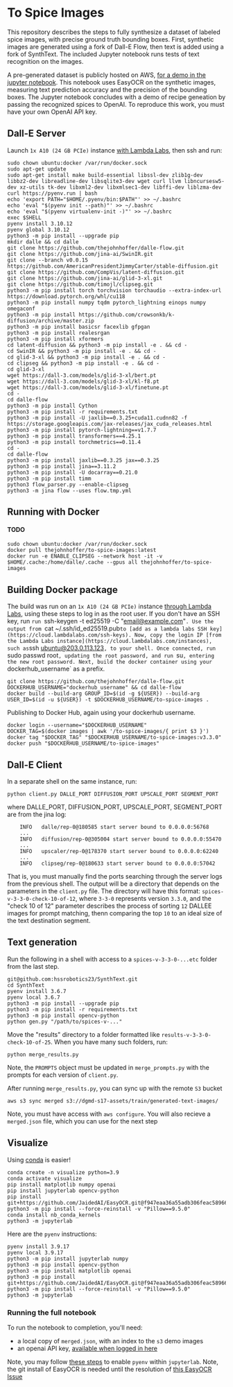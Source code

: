 # To Spice Images

This repository describes the steps to fully synthesize a dataset of  labeled spice images, with precise ground truth bounding boxes. First, synthetic images are generated using a fork of Dall-E Flow, then text is added using a fork of SynthText. The included Jupyter notebook runs tests of text recognition on the images. 

A pre-generated dataset is publicly hosted on AWS, [for a demo in the jupyter notebook](#visualize). This notebook uses EasyOCR on the synthetic images, measuring text prediction accuracy and the precision of the bounding boxes. The Jupyter notebook concludes with a demo of recipe geneation by passing the recognized spices to OpenAI. To reproduce this work, you must have your own OpenAI API key.

## Dall-E Server

Launch `1x A10 (24 GB PCIe)` instance [with Lambda Labs](https://cloud.lambdalabs.com/instances), then ssh and run:


```
sudo chown ubuntu:docker /var/run/docker.sock
sudo apt-get update
sudo apt-get install make build-essential libssl-dev zlib1g-dev libbz2-dev libreadline-dev libsqlite3-dev wget curl llvm libncursesw5-dev xz-utils tk-dev libxml2-dev libxmlsec1-dev libffi-dev liblzma-dev
curl https://pyenv.run | bash
echo 'export PATH="$HOME/.pyenv/bin:$PATH"' >> ~/.bashrc
echo 'eval "$(pyenv init --path)"' >> ~/.bashrc
echo 'eval "$(pyenv virtualenv-init -)"' >> ~/.bashrc
exec $SHELL
pyenv install 3.10.12
pyenv global 3.10.12
python3 -m pip install --upgrade pip
mkdir dalle && cd dalle
git clone https://github.com/thejohnhoffer/dalle-flow.git
git clone https://github.com/jina-ai/SwinIR.git
git clone --branch v0.0.15 https://github.com/AmericanPresidentJimmyCarter/stable-diffusion.git
git clone https://github.com/CompVis/latent-diffusion.git
git clone https://github.com/jina-ai/glid-3-xl.git
git clone https://github.com/timojl/clipseg.git
python3 -m pip install torch torchvision torchaudio --extra-index-url https://download.pytorch.org/whl/cu118
python3 -m pip install numpy tqdm pytorch_lightning einops numpy omegaconf
python3 -m pip install https://github.com/crowsonkb/k-diffusion/archive/master.zip
python3 -m pip install basicsr facexlib gfpgan
python3 -m pip install realesrgan
python3 -m pip install xformers
cd latent-diffusion && python3 -m pip install -e . && cd -
cd SwinIR && python3 -m pip install -e . && cd -
cd glid-3-xl && python3 -m pip install -e . && cd -
cd clipseg && python3 -m pip install -e . && cd -
cd glid-3-xl
wget https://dall-3.com/models/glid-3-xl/bert.pt
wget https://dall-3.com/models/glid-3-xl/kl-f8.pt
wget https://dall-3.com/models/glid-3-xl/finetune.pt
cd -
cd dalle-flow
python3 -m pip install Cython
python3 -m pip install -r requirements.txt
python3 -m pip install -U jaxlib==0.3.25+cuda11.cudnn82 -f https://storage.googleapis.com/jax-releases/jax_cuda_releases.html
python3 -m pip install pytorch-lightning==v1.7.7
python3 -m pip install transformers==4.25.1
python3 -m pip install torchmetrics==0.11.4
cd -
cd dalle-flow
python3 -m pip install jaxlib==0.3.25 jax==0.3.25
python3 -m pip install jina==3.11.2
python3 -m pip install -U docarray==0.21.0
python3 -m pip install timm
python3 flow_parser.py --enable-clipseg
python3 -m jina flow --uses flow.tmp.yml
```

## Running with Docker

#### TODO 

```
sudo chown ubuntu:docker /var/run/docker.sock
docker pull thejohnhoffer/to-spice-images:latest
docker run -e ENABLE_CLIPSEG --network host -it -v $HOME/.cache:/home/dalle/.cache --gpus all thejohnhoffer/to-spice-images

```


## Building Docker package

The build was run on an `1x A10 (24 GB PCIe)` instance [through Lambda Labs](https://cloud.lambdalabs.com/instances), using these steps to log in as the root user. If you don't have an SSH key, run `run `ssh-keygen -t ed25519 -C "email@example.com"`. Use the output from `cat ~/.ssh/id_ed25519.pub` to [add as a lambda labs SSH key](https://cloud.lambdalabs.com/ssh-keys). Now, copy the login IP [from the Lambda Labs instance](https://cloud.lambdalabs.com/instances), such as `ssh ubuntu@203.0.113.123`, to your shell. Once connected, run `sudo passwd root`, updating the root password, and run `su`, entering the new root password. Next, build the docker container using your `dockerhub_username` as a prefix.

```
git clone https://github.com/thejohnhoffer/dalle-flow.git
DOCKERHUB_USERNAME="dockerhub_username" && cd dalle-flow
docker build --build-arg GROUP_ID=$(id -g ${USER}) --build-arg USER_ID=$(id -u ${USER}) -t $DOCKERHUB_USERNAME/to-spice-images .
```

Publishing to Docker Hub, again using your dockerhub username.

```
docker login --username="$DOCKERHUB_USERNAME"
DOCKER_TAG=$(docker images | awk '/to-spice-images/{ print $3 }')
docker tag "$DOCKER_TAG" "$DOCKERHUB_USERNAME/to-spice-images:v3.3.0"
docker push "$DOCKERHUB_USERNAME/to-spice-images"
```

## Dall-E Client

In a separate shell on the same instance, run:

```
python client.py DALLE_PORT DIFFUSION_PORT UPSCALE_PORT SEGMENT_PORT
```

where DALLE_PORT, DIFFUSION_PORT, UPSCALE_PORT, SEGMENT_PORT are from the jina log:

```
    INFO   dalle/rep-0@180585 start server bound to 0.0.0.0:56768
    ...
    INFO   diffusion/rep-0@305004 start server bound to 0.0.0.0:55470
    ...
    INFO   upscaler/rep-0@178370 start server bound to 0.0.0.0:62240
    ...
    INFO   clipseg/rep-0@180633 start server bound to 0.0.0.0:57042
```

That is, you must manually find the ports searching through the server logs from the previous shell. The output will be a directory that depends on the parameters in the `client.py` file. The directory will have this format: `spices-v-3-3-0-check-10-of-12`, where `3-3-0` represents version `3.3.0`, and the "check 10 of 12" parameter describes the process of sorting `12` DALLEE images for prompt matching, thenn comparing the top `10` to an ideal size of the text destination segment.

## Text generation

Run the following in a shell with access to a `spices-v-3-3-0-...etc` folder from the last step.

```
git@github.com:hssrobotics23/SynthText.git
cd SynthText
pyenv install 3.6.7
pyenv local 3.6.7
python3 -m pip install --upgrade pip
python3 -m pip install -r requirements.txt
python3 -m pip install opencv-python
python gen.py "/path/to/spices-v-..."
```

Move the "results" directory to a folder formatted like `results-v-3-3-0-check-10-of-25`. When you have many such folders, run:

```
python merge_results.py
```

Note, the `PROMPTS` object must be updated in `merge_prompts.py` with the prompts for each version of `client.py`.

After running `merge_results.py`, you can sync up with the remote `S3` bucket

```
aws s3 sync merged s3://dgmd-s17-assets/train/generated-text-images/
```

Note, you must have access with `aws configure`. You will also recieve a `merged.json` file, which you can use for the next step


## Visualize

Using [conda](https://docs.anaconda.com/anaconda/install/windows/) is easier!

```
conda create -n visualize python=3.9
conda activate visualize
pip install matplotlib numpy openai
pip install jupyterlab opencv-python
pip install git+https://github.com/JaidedAI/EasyOCR.git@f947eaa36a55adb306feac58966378e01cc67f85
python3 -m pip install --force-reinstall -v "Pillow==9.5.0"
conda install nb_conda_kernels
python3 -m jupyterlab
```

Here are the `pyenv` instructions:

```
pyenv install 3.9.17
pyenv local 3.9.17
python3 -m pip install jupyterlab numpy
python3 -m pip install opencv-python
python3 -m pip install matplotlib openai
python3 -m pip install git+https://github.com/JaidedAI/EasyOCR.git@f947eaa36a55adb306feac58966378e01cc67f85
python3 -m pip install --force-reinstall -v "Pillow==9.5.0"
python3 -m jupyterlab
```

### Running the full notebook

To run the notebook to completion, you'll need:

- a local copy of `merged.json`, with an index to the `s3` demo images
- an openai API key, [available when logged in here](https://platform.openai.com/account/api-keys)

Note, you may follow [these steps](https://albertauyeung.github.io/2020/08/17/pyenv-jupyter.html/) to enable `pyenv` within `jupyterlab`. Note, the git install of EasyOCR is needed until the resolution of [this EasyOCR Issue](https://github.com/JaidedAI/EasyOCR/issues/1077)
